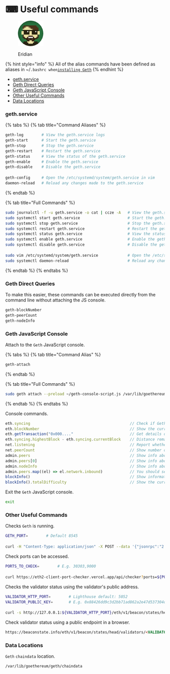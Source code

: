# ⌨ Useful commands

<figure><img src="https://raw.githubusercontent.com/DVStakers/docs/main/.gitbook/assets/Eridian.png" alt=""><figcaption><p>Eridian</p></figcaption></figure>

{% hint style="info" %}
All of the alias commands have been defined as aliases in \~/`.bashrc when`[`installing Geth`](installation.md)
{% endhint %}

* [geth.service](useful-commands.md#geth.service)
* [Geth Direct Queries](useful-commands.md#geth-direct-queries)
* [Geth JavaScript Console](useful-commands.md#geth-javascript-console)
* [Other Useful Commands](useful-commands.md#other-useful-commands)
* [Data Locations](useful-commands.md#data-locations)

### geth.service

{% tabs %}
{% tab title="Command Aliases" %}
```bash
geth-log        # View the geth.service logs
geth-start      # Start the geth.service
geth-stop       # Stop the geth.service
geth-restart    # Restart the geth.service
geth-status     # View the status of the geth.service
geth-enable     # Enable the geth.service
geth-disable    # Disable the geth.service

geth-config     # Open the /etc/systemd/system/geth.service in vim
daemon-reload   # Reload any changes made to the geth.service
```
{% endtab %}

{% tab title="Full Commands" %}
```bash
sudo journalctl -f -u geth.service -o cat | ccze -A   # View the geth.service logs
sudo systemctl start geth.service                     # Start the geth.service
sudo systemctl stop geth.service                      # Stop the geth.service
sudo systemctl restart geth.service                   # Restart the geth.service
sudo systemctl status geth.service                    # View the status of the geth.service
sudo systemctl enable geth.service                    # Enable the geth.service
sudo systemctl disable geth.service                   # Disable the geth.service

sudo vim /etc/systemd/system/geth.service             # Open the /etc/systemd/system/geth.service in vim
sudo systemctl daemon-reload                          # Reload any changes made to the geth.service
```
{% endtab %}
{% endtabs %}

### Geth Direct Queries

To make this easier, these commands can be executed directly from the command line without attaching the JS console.

```bash
geth-blockNumber
geth-peerCount
geth-nodeInfo
```

### Geth JavaScript Console

Attach to the `Geth` JavaScript console.

{% tabs %}
{% tab title="Command Alias" %}
```bash
geth-attach
```
{% endtab %}

{% tab title="Full Commands" %}
```bash
sudo geth attach --preload ~/geth-console-script.js /var/lib/goethereum/geth.ipc
```
{% endtab %}
{% endtabs %}

Console commands.

```javascript
eth.syncing                                            // Check if Geth is syncing
eth.blockNumber                                        // Show the current block number
eth.getTransaction("0x000...."                         // Get details of a specific transaction
eth.syncing.highestBlock - eth.syncing.currentBlock    // Distance remaining to sync
net.listening                                          // Report whether the Geth node is listening for inbound requests
net.peerCount                                          // Show number of active peers
admin.peers                                            // Show info about all peers
admin.peers[0]                                         // Show info about specific peer
admin.nodeInfo                                         // Show info about your own node
admin.peers.map((el) => el.network.inbound)            // You should see both true and false values meaning that your node is discoverable in the P2P network. If you’re seeing only false, you probably did not publicly expose the TCP and UDP port
blockInfo()                                            // Show information about the current block
blockInfo().totalDifficulty                            // Show the current block total difficulty
```

Exit the `Geth` JavaScript console.

```bash
exit
```

### Other Useful Commands

Checks `Geth` is running.

```bash
GETH_PORT=        # Default 8545

curl -H "Content-Type: application/json" -X POST --data '{"jsonrpc":"2.0","method":"web3_clientVersion","params":[],"id":67}' http://localhost:${GETH_PORT}
```

Check ports can be accessed.

```bash
PORTS_TO_CHECK=        # E.g. 30303,9000

curl https://eth2-client-port-checker.vercel.app/api/checker?ports=${PORTS_TO_CHECK}
```

Checks the validator status using the validator's public address.

```bash
VALIDATOR_HTTP_PORT=        # Lighthouse default: 5052
VALIDATOR_PUBLIC_KEY=       # E.g. 0x88426dd9c3d2bb71ad862a2e47d537304de528e88f5164f6db6ec423f1f7ed24d050c27ae4df45b37d2a4931fc820edf

curl -s http://127.0.0.1:${VALIDATOR_HTTP_PORT}/eth/v1/beacon/states/head/validators/${VALIDATOR_PUBLIC_KEY} |jq
```

Check validator status using a public endpoint in a browser.

```html
https://beaconstate.info/eth/v1/beacon/states/head/validators/<VALIDATOR_PUBLIC_KEY>
```

### Data Locations

`Geth` `chaindata` location.

```
/var/lib/goethereum/geth/chaindata
```
